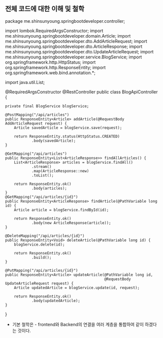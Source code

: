## 전체 코드에 대한 이해 및 철학
package me.shinsunyoung.springbootdeveloper.controller;

import lombok.RequiredArgsConstructor;
import me.shinsunyoung.springbootdeveloper.domain.Article;
import me.shinsunyoung.springbootdeveloper.dto.AddArticleRequest;
import me.shinsunyoung.springbootdeveloper.dto.ArticleResponse;
import me.shinsunyoung.springbootdeveloper.dto.UpdateArticleRequest;
import me.shinsunyoung.springbootdeveloper.service.BlogService;
import org.springframework.http.HttpStatus;
import org.springframework.http.ResponseEntity;
import org.springframework.web.bind.annotation.*;

import java.util.List;

@RequiredArgsConstructor
@RestController
public class BlogApiController {

    private final BlogService blogService;

    @PostMapping("/api/articles")
    public ResponseEntity<Article> addArticle(@RequestBody AddArticleRequest request) {
        Article savedArticle = blogService.save(request);

        return ResponseEntity.status(HttpStatus.CREATED)
                .body(savedArticle);
    }

    @GetMapping("/api/articles")
    public ResponseEntity<List<ArticleResponse>> findAllArticles() {
        List<ArticleResponse> articles = blogService.findAll()
                .stream()
                .map(ArticleResponse::new)
                .toList();

        return ResponseEntity.ok()
                .body(articles);
    }
    @GetMapping("/api/articles/{id}")
    public ResponseEntity<ArticleResponse> findArticle(@PathVariable long id) {
        Article article = blogService.findById(id);

        return ResponseEntity.ok()
                .body(new ArticleResponse(article));
    }

    @DeleteMapping("/api/articles/{id}")
    public ResponseEntity<Void> deleteArticle(@PathVariable long id) {
        blogService.delete(id);

        return ResponseEntity.ok()
                .build();
    }

    @PutMapping("/api/articles/{id}")
    public ResponseEntity<Article> updateArticle(@PathVariable long id,
                                                 @RequestBody UpdateArticleRequest request) {
        Article updatedArticle = blogService.update(id, request);

        return ResponseEntity.ok()
                .body(updatedArticle);
    }

}


- 기본 철학은 - frontend와 Backend의 연결을 여러 계층을 통합하여 같이 하겠다는 것이다.

